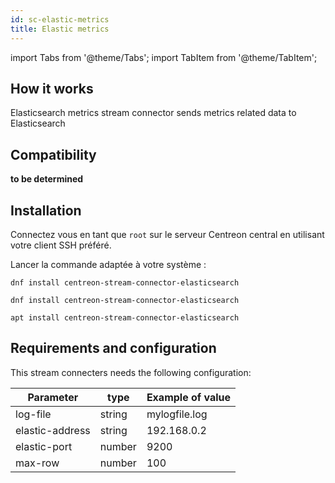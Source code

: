 ```yaml
---
id: sc-elastic-metrics
title: Elastic metrics
---
```

import Tabs from '@theme/Tabs';
import TabItem from '@theme/TabItem';

## How it works

Elasticsearch metrics stream connector sends metrics related data to
Elasticsearch

## Compatibility

**to be determined**

## Installation

Connectez vous en tant que `root` sur le serveur Centreon central en utilisant votre client SSH préféré.

Lancer la commande adaptée à votre système :

<Tabs groupId="sync">
<TabItem value="Alma / RHEL / Oracle Linux 8" label="Alma / RHEL / Oracle Linux 8">

```shell
dnf install centreon-stream-connector-elasticsearch
```

</TabItem>

<TabItem value="Alma / RHEL / Oracle Linux 9" label="Alma / RHEL / Oracle Linux 9">

```shell
dnf install centreon-stream-connector-elasticsearch
```

</TabItem>

<TabItem value="Debian 11" label="Debian_11">

```shell
apt install centreon-stream-connector-elasticsearch
```

</TabItem>
</Tabs>

## Requirements and configuration

This stream connecters needs the following configuration:

| Parameter       | type   | Example of value |
| --------------- | ------ | ---------------- |
| log-file        | string | mylogfile.log    |
| elastic-address | string | 192.168.0.2      |
| elastic-port    | number | 9200             |
| max-row         | number | 100              |
